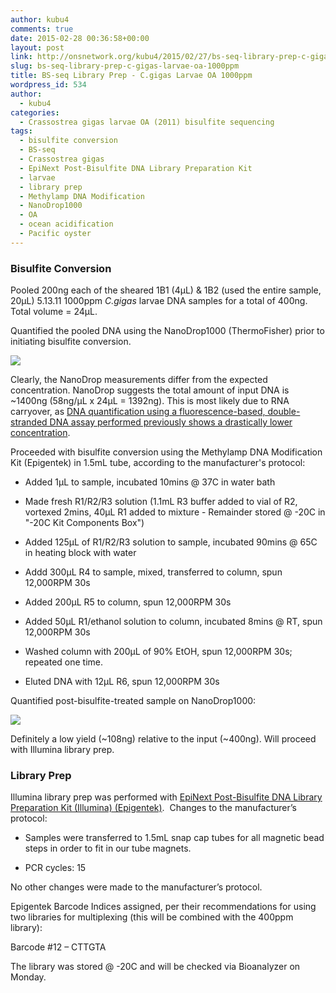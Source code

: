 ```yaml
---
author: kubu4
comments: true
date: 2015-02-28 00:36:58+00:00
layout: post
link: http://onsnetwork.org/kubu4/2015/02/27/bs-seq-library-prep-c-gigas-larvae-oa-1000ppm/
slug: bs-seq-library-prep-c-gigas-larvae-oa-1000ppm
title: BS-seq Library Prep - C.gigas Larvae OA 1000ppm
wordpress_id: 534
author:
  - kubu4
categories:
  - Crassostrea gigas larvae OA (2011) bisulfite sequencing
tags:
  - bisulfite conversion
  - BS-seq
  - Crassostrea gigas
  - EpiNext Post-Bisulfite DNA Library Preparation Kit
  - larvae
  - library prep
  - Methylamp DNA Modification
  - NanoDrop1000
  - OA
  - ocean acidification
  - Pacific oyster
---
```


### Bisulfite Conversion



Pooled 200ng each of the sheared 1B1 (4μL) & 1B2 (used the entire sample, 20μL) 5.13.11 1000ppm _C.gigas_ larvae DNA samples for a total of 400ng. Total volume = 24μL.

Quantified the pooled DNA using the NanoDrop1000 (ThermoFisher) prior to initiating bisulfite conversion.

[![](http://eagle.fish.washington.edu/Arabidopsis/20150227_Emma_1000ppm_pool_preBS_plot.JPG)](http://eagle.fish.washington.edu/Arabidopsis/20150227_Emma_1000ppm_pool_preBS_plot.JPG)

Clearly, the NanoDrop measurements differ from the expected concentration. NanoDrop suggests the total amount of input DNA is ~1400ng (58ng/μL x 24μL = 1392ng). This is most likely due to RNA carryover, as [DNA quantification using a fluorescence-based, double-stranded DNA assay performed previously shows a drastically lower concentration](http://onsnetwork.org/kubu4/2015/01/12/speedvac-c-gigas-larvae-oa-dna/).

Proceeded with bisulfite conversion using the Methylamp DNA Modification Kit (Epigentek) in 1.5mL tube, according to the manufacturer's protocol:




    
  * Added 1μL to sample, incubated 10mins @ 37C in water bath

    
  * Made fresh R1/R2/R3 solution (1.1mL R3 buffer added to vial of R2, vortexed 2mins, 40μL R1 added to mixture - Remainder stored @ -20C in "-20C Kit Components Box")

    
  * Added 125μL of R1/R2/R3 solution to sample, incubated 90mins @ 65C in heating block with water

    
  * Addd 300μL R4 to sample, mixed, transferred to column, spun 12,000RPM 30s

    
  * Added 200μL R5 to column, spun 12,000RPM 30s

    
  * Added 50μL R1/ethanol solution to column, incubated 8mins @ RT, spun 12,000RPM 30s

    
  * Washed column with 200μL of 90% EtOH, spun 12,000RPM 30s; repeated one time.

    
  * Eluted DNA with 12μL R6, spun 12,000RPM 30s



Quantified post-bisulfite-treated sample on NanoDrop1000:

[![](http://eagle.fish.washington.edu/Arabidopsis/20150227_Emma_1000ppm_pool_postBS_plot.JPG)](http://eagle.fish.washington.edu/Arabidopsis/20150227_Emma_1000ppm_pool_postBS_plot.JPG)

Definitely a low yield (~108ng) relative to the input (~400ng). Will proceed with Illumina library prep.





### Library Prep



Illumina library prep was performed with [EpiNext Post-Bisulfite DNA Library Preparation Kit (Illumina) (Epigentek)](https://github.com/sr320/LabDocs/blob/master/protocols/Commercial_Protocols/Epigentek_PostBisulfiteIlluminaLibraryPrep_P-1055.pdf).  Changes to the manufacturer’s protocol:




    
  * Samples were transferred to 1.5mL snap cap tubes for all magnetic bead steps in order to fit in our tube magnets.

    
  * PCR cycles: 15



No other changes were made to the manufacturer’s protocol.

Epigentek Barcode Indices assigned, per their recommendations for using two libraries for multiplexing (this will be combined with the 400ppm library):

Barcode #12 – CTTGTA

The library was stored @ -20C and will be checked via Bioanalyzer on Monday.
